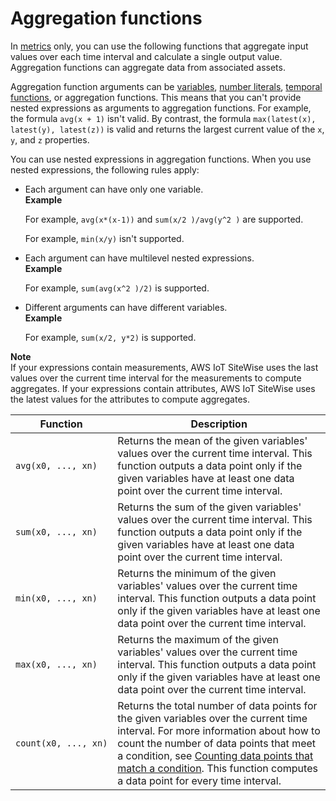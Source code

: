 # Aggregation functions<a name="expression-aggregation-functions"></a>

In [metrics](metrics.md) only, you can use the following functions that aggregate input values over each time interval and calculate a single output value\. Aggregation functions can aggregate data from associated assets\.

Aggregation function arguments can be [variables](expression-variables.md), [number literals](expression-literals.md#number-literal-definition), [temporal functions](expression-temporal-functions.md), or aggregation functions\. This means that you can't provide nested expressions as arguments to aggregation functions\. For example, the formula `avg(x + 1)` isn't valid\. By contrast, the formula `max(latest(x), latest(y), latest(z))` is valid and returns the largest current value of the `x`, `y`, and `z` properties\.

You can use nested expressions in aggregation functions\. When you use nested expressions, the following rules apply: 
+ Each argument can have only one variable\.  
**Example**  

  For example, `avg(x*(x-1))` and `sum(x/2 )/avg(y^2 )` are supported\.

  For example, `min(x/y)` isn't supported\.
+ Each argument can have multilevel nested expressions\.  
**Example**  

  For example, `sum(avg(x^2 )/2)` is supported\.
+ Different arguments can have different variables\.  
**Example**  

  For example, `sum(x/2, y*2)` is supported\.

**Note**  
If your expressions contain measurements, AWS IoT SiteWise uses the last values over the current time interval for the measurements to compute aggregates\.
If your expressions contain attributes, AWS IoT SiteWise uses the latest values for the attributes to compute aggregates\.


| Function | Description | 
| --- | --- | 
|  `avg(x0, ..., xn)`  |  Returns the mean of the given variables' values over the current time interval\. <a name="aggregation-function-no-output"></a>This function outputs a data point only if the given variables have at least one data point over the current time interval\.  | 
|   `sum(x0, ..., xn)`  |  Returns the sum of the given variables' values over the current time interval\. <a name="aggregation-function-no-output"></a>This function outputs a data point only if the given variables have at least one data point over the current time interval\.  | 
|  `min(x0, ..., xn)`  |  Returns the minimum of the given variables' values over the current time interval\. <a name="aggregation-function-no-output"></a>This function outputs a data point only if the given variables have at least one data point over the current time interval\.  | 
|  `max(x0, ..., xn)`  |  Returns the maximum of the given variables' values over the current time interval\. <a name="aggregation-function-no-output"></a>This function outputs a data point only if the given variables have at least one data point over the current time interval\.  | 
|  `count(x0, ..., xn)`  |  Returns the total number of data points for the given variables over the current time interval\. For more information about how to count the number of data points that meet a condition, see [Counting data points that match a condition](expression-tutorials.md#count-filtered-data)\. <a name="aggregation-function-always-output"></a>This function computes a data point for every time interval\.  | 